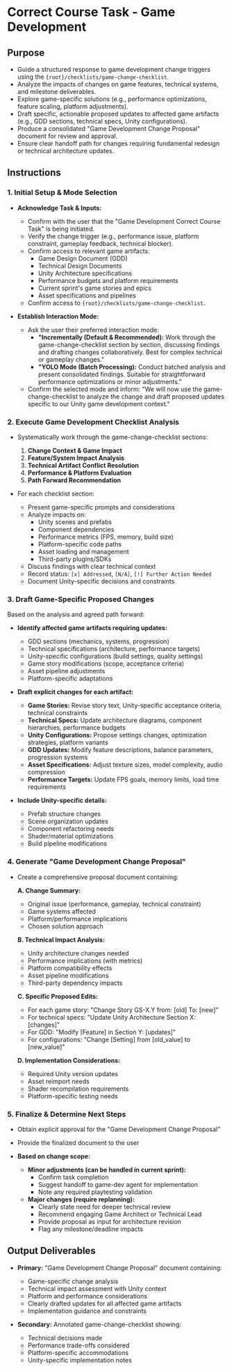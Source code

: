 <!-- Powered by XIAOMA™ Core -->

# Correct Course Task - Game Development

## Purpose

- Guide a structured response to game development change triggers using the `{root}/checklists/game-change-checklist`.
- Analyze the impacts of changes on game features, technical systems, and milestone deliverables.
- Explore game-specific solutions (e.g., performance optimizations, feature scaling, platform adjustments).
- Draft specific, actionable proposed updates to affected game artifacts (e.g., GDD sections, technical specs, Unity configurations).
- Produce a consolidated "Game Development Change Proposal" document for review and approval.
- Ensure clear handoff path for changes requiring fundamental redesign or technical architecture updates.

## Instructions

### 1. Initial Setup & Mode Selection

- **Acknowledge Task & Inputs:**
  - Confirm with the user that the "Game Development Correct Course Task" is being initiated.
  - Verify the change trigger (e.g., performance issue, platform constraint, gameplay feedback, technical blocker).
  - Confirm access to relevant game artifacts:
    - Game Design Document (GDD)
    - Technical Design Documents
    - Unity Architecture specifications
    - Performance budgets and platform requirements
    - Current sprint's game stories and epics
    - Asset specifications and pipelines
  - Confirm access to `{root}/checklists/game-change-checklist`.

- **Establish Interaction Mode:**
  - Ask the user their preferred interaction mode:
    - **"Incrementally (Default & Recommended):** Work through the game-change-checklist section by section, discussing findings and drafting changes collaboratively. Best for complex technical or gameplay changes."
    - **"YOLO Mode (Batch Processing):** Conduct batched analysis and present consolidated findings. Suitable for straightforward performance optimizations or minor adjustments."
  - Confirm the selected mode and inform: "We will now use the game-change-checklist to analyze the change and draft proposed updates specific to our Unity game development context."

### 2. Execute Game Development Checklist Analysis

- Systematically work through the game-change-checklist sections:
  1. **Change Context & Game Impact**
  2. **Feature/System Impact Analysis**
  3. **Technical Artifact Conflict Resolution**
  4. **Performance & Platform Evaluation**
  5. **Path Forward Recommendation**

- For each checklist section:
  - Present game-specific prompts and considerations
  - Analyze impacts on:
    - Unity scenes and prefabs
    - Component dependencies
    - Performance metrics (FPS, memory, build size)
    - Platform-specific code paths
    - Asset loading and management
    - Third-party plugins/SDKs
  - Discuss findings with clear technical context
  - Record status: `[x] Addressed`, `[N/A]`, `[!] Further Action Needed`
  - Document Unity-specific decisions and constraints

### 3. Draft Game-Specific Proposed Changes

Based on the analysis and agreed path forward:

- **Identify affected game artifacts requiring updates:**
  - GDD sections (mechanics, systems, progression)
  - Technical specifications (architecture, performance targets)
  - Unity-specific configurations (build settings, quality settings)
  - Game story modifications (scope, acceptance criteria)
  - Asset pipeline adjustments
  - Platform-specific adaptations

- **Draft explicit changes for each artifact:**
  - **Game Stories:** Revise story text, Unity-specific acceptance criteria, technical constraints
  - **Technical Specs:** Update architecture diagrams, component hierarchies, performance budgets
  - **Unity Configurations:** Propose settings changes, optimization strategies, platform variants
  - **GDD Updates:** Modify feature descriptions, balance parameters, progression systems
  - **Asset Specifications:** Adjust texture sizes, model complexity, audio compression
  - **Performance Targets:** Update FPS goals, memory limits, load time requirements

- **Include Unity-specific details:**
  - Prefab structure changes
  - Scene organization updates
  - Component refactoring needs
  - Shader/material optimizations
  - Build pipeline modifications

### 4. Generate "Game Development Change Proposal"

- Create a comprehensive proposal document containing:

  **A. Change Summary:**
  - Original issue (performance, gameplay, technical constraint)
  - Game systems affected
  - Platform/performance implications
  - Chosen solution approach

  **B. Technical Impact Analysis:**
  - Unity architecture changes needed
  - Performance implications (with metrics)
  - Platform compatibility effects
  - Asset pipeline modifications
  - Third-party dependency impacts

  **C. Specific Proposed Edits:**
  - For each game story: "Change Story GS-X.Y from: [old] To: [new]"
  - For technical specs: "Update Unity Architecture Section X: [changes]"
  - For GDD: "Modify [Feature] in Section Y: [updates]"
  - For configurations: "Change [Setting] from [old_value] to [new_value]"

  **D. Implementation Considerations:**
  - Required Unity version updates
  - Asset reimport needs
  - Shader recompilation requirements
  - Platform-specific testing needs

### 5. Finalize & Determine Next Steps

- Obtain explicit approval for the "Game Development Change Proposal"
- Provide the finalized document to the user

- **Based on change scope:**
  - **Minor adjustments (can be handled in current sprint):**
    - Confirm task completion
    - Suggest handoff to game-dev agent for implementation
    - Note any required playtesting validation
  - **Major changes (require replanning):**
    - Clearly state need for deeper technical review
    - Recommend engaging Game Architect or Technical Lead
    - Provide proposal as input for architecture revision
    - Flag any milestone/deadline impacts

## Output Deliverables

- **Primary:** "Game Development Change Proposal" document containing:
  - Game-specific change analysis
  - Technical impact assessment with Unity context
  - Platform and performance considerations
  - Clearly drafted updates for all affected game artifacts
  - Implementation guidance and constraints

- **Secondary:** Annotated game-change-checklist showing:
  - Technical decisions made
  - Performance trade-offs considered
  - Platform-specific accommodations
  - Unity-specific implementation notes
